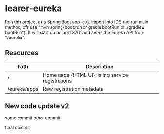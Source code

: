 # learer-eureka

Run this project as a Spring Boot app (e.g. import into IDE and run
main method, ofr use "mvn spring-boot:run or gradle bootRun or ./gradlew bootRun"). It will start up on port
8761 and serve the Eureka API from "/eureka".

## Resources

| Path             | Description  |
|------------------|--------------|
| /                        | Home page (HTML UI) listing service registrations          |
| /eureka/apps         | Raw registration metadata |


## New code update v2
some commit
other commit

final commit
